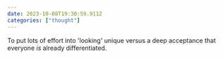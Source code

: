 ```yaml
---
date: 2023-10-08T19:30:59.911Z
categories: ["thought"]
---
```

To put lots of effort into 'looking' unique versus a deep acceptance that everyone *is* already differentiated.
